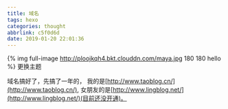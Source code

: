 ```yaml
---
title: 域名
tags: hexo
categories: thought
abbrlink: c5f0d6d
date: 2019-01-20 22:01:36
---
```

{% img full-image http://ploojkqh4.bkt.clouddn.com/maya.jpg 180 180 hello %}
更换主题
<!-- more -->
域名搞好了，先搞了一年的，
我的是[http://www.taoblog.cn/](http://www.taoblog.cn/),
女朋友的是[http://www.lingblog.net/](http://www.lingblog.net/)(目前还没开通)。

